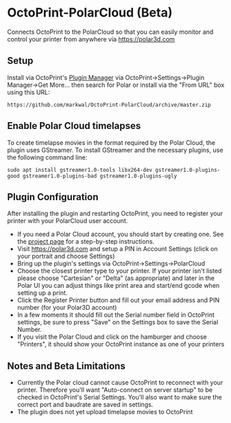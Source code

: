 # OctoPrint-PolarCloud (Beta)

Connects OctoPrint to the PolarCloud so that you can easily monitor and control
your printer from anywhere via https://polar3d.com

## Setup

Install via OctoPrint's [Plugin Manager](https://github.com/foosel/OctoPrint/wiki/Plugin:-Plugin-Manager)
via OctoPrint-\>Settings-\>Plugin Manager-\>Get More... then search for Polar or
install via the "From URL" box using this URL:

    https://github.com/markwal/OctoPrint-PolarCloud/archive/master.zip

## Enable Polar Cloud timelapses

To create timelapse movies in the format required by the Polar Cloud, the
plugin uses GStreamer.  To install GStreamer and the necessary plugins, use the
following command line:

```
sudo apt install gstreamer1.0-tools libx264-dev gstreamer1.0-plugins-good gstreamer1.0-plugins-bad gstreamer1.0-plugins-ugly
```

## Plugin Configuration

After installing the plugin and restarting OctoPrint, you need to register your
printer with your PolarCloud user account.
* If you need a Polar Cloud account, you should start by creating one.  See the
  [project page](https://markwal.github.io/OctoPrint-PolarCloud) for a
  step-by-step instructions.
* Visit https://polar3d.com and setup a PIN in Account Settings (click on your
  portrait and choose Settings)
* Bring up the plugin's settings via OctoPrint-\>Settings-\>PolarCloud
* Choose the closest printer type to your printer. If your printer isn't listed
  please choose "Cartesian" or "Delta" (as appropriate) and later in the Polar UI
  you can adjust things like print area and start/end gcode when setting up a print.
* Click the Register Printer button and fill out your email address and PIN
  number (for your Polar3D account)
* In a few moments it should fill out the Serial number field in OctoPrint
  settings, be sure to press "Save" on the Settings box to save the Serial Number.
* If you visit the Polar Cloud and click on the hamburger and choose
  "Printers", it should show your OctoPrint instance as one of your printers

## Notes and Beta Limitations

* Currently the Polar cloud cannot cause OctoPrint to reconnect with your
  printer.  Therefore you'll want "Auto-connect on server startup" to be
  checked in OctoPrint's Serial Settings. You'll also want to make sure the
  correct port and baudrate are saved in settings.
* The plugin does not yet upload timelapse movies to OctoPrint
